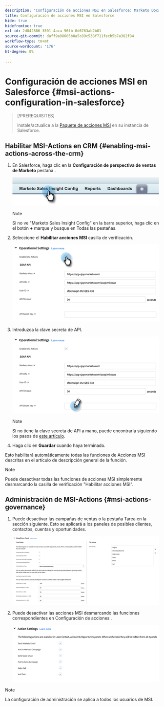 ```yaml
---
description: 'Configuración de acciones MSI en Salesforce: Marketo Docs: documentación del producto'
title: Configuración de acciones MSI en Salesforce
hide: true
hidefromtoc: true
exl-id: 2d842886-3501-4aca-96fb-0d6763ab2b01
source-git-commit: daff9a98605b8a5c89c538f711fecb5b7a382f84
workflow-type: tm+mt
source-wordcount: '176'
ht-degree: 0%

---
```


# Configuración de acciones MSI en Salesforce {#msi-actions-configuration-in-salesforce}

>[!PREREQUISITES]
>
>Instale/actualice a la [Paquete de acciones MSI](/help/marketo/product-docs/marketo-sales-insight/msi-for-salesforce/configuration/configure-marketo-sales-insight-in-salesforce-enterprise-unlimited.md) en su instancia de Salesforce.

## Habilitar MSI-Actions en CRM {#enabling-msi-actions-across-the-crm}

1. En Salesforce, haga clic en la **Configuración de perspectiva de ventas de Marketo** pestaña .

   ![](assets/msi-actions-configuration-in-salesforce-1.png)

   >[!NOTE]
   >
   >Si no ve &quot;Marketo Sales Insight Config&quot; en la barra superior, haga clic en el botón **+** marque y busque en Todas las pestañas.

1. Seleccione el **Habilitar acciones MSI** casilla de verificación.

   ![](assets/msi-actions-configuration-in-salesforce-2.png)

1. Introduzca la clave secreta de API.

   ![](assets/msi-actions-configuration-in-salesforce-3.png)

   >[!NOTE]
   >
   >Si no tiene la clave secreta de API a mano, puede encontrarla siguiendo los pasos de [este artículo](/help/marketo/product-docs/marketo-sales-insight/msi-for-salesforce/configuration/configure-marketo-sales-insight-in-salesforce-enterprise-unlimited.md).

1. Haga clic en **Guardar** cuando haya terminado.

Esto habilitará automáticamente todas las funciones de Acciones MSI descritas en el artículo de descripción general de la función.

>[!NOTE]
>
>Puede desactivar todas las funciones de acciones MSI simplemente desmarcando la casilla de verificación &quot;Habilitar acciones MSI&quot;.

## Administración de MSI-Actions {#msi-actions-governance}

1. Puede desactivar las campañas de ventas o la pestaña Tarea en la sección siguiente. Esto se aplicará a los paneles de posibles clientes, contactos, cuentas y oportunidades.

   ![](assets/msi-actions-configuration-in-salesforce-4.png)

1. Puede desactivar las acciones MSI desmarcando las funciones correspondientes en Configuración de acciones .

   ![](assets/msi-actions-configuration-in-salesforce-5.png)

>[!NOTE]
>
>La configuración de administración se aplica a todos los usuarios de MSI.
